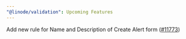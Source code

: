 ```yaml
---
"@linode/validation": Upcoming Features
---
```


Add new rule for Name and Description of Create Alert form ([#11773](https://github.com/linode/manager/pull/11773))